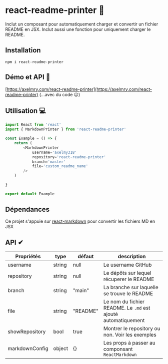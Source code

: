 # react-readme-printer 👋
Inclut un composant pour automatiquement charger et convertir un fichier README en JSX. Inclut aussi une fonction pour uniquement charger le README.


## Installation 
`npm i react-readme-printer`


## Démo et API 👀

[https://axelmry.com/react-readme-printer](https://axelmry.com/react-readme-printer) (...avec du code 😉)


## Utilisation 💻

```javascript
import React from 'react'
import { MarkdownPrinter } from 'react-readme-printer'

const Example = () => {
    return (
        <MarkdownPrinter
            username='axelmy318'
            repository='react-readme-printer'
            branch='master'
            file='custom_readme_name'
        />
    )
    
}

export default Example
```


## Dépendances

Ce projet s'appuie sur [react-markdown](https://www.npmjs.com/package/react-markdown) pour convertir les fichiers MD en JSX


## API ✔

| Propriétés | type | défaut | description |
|--|--|--|--|
| username | string | null | Le username GitHub |
| repository | string | null | Le dépôts sur lequel récuperer le README |
| branch | string | "main" | La branche sur laquelle se trouve le README |
| file | string | "README" | Le nom du fichier README. Le `.md` est ajouté automatiquement |
| showRepository | bool | true | Montrer le repository ou non. Voir les exemples |
| markdownConfig | object | {} | Les props à passer au componsant `ReactMarkdown` |